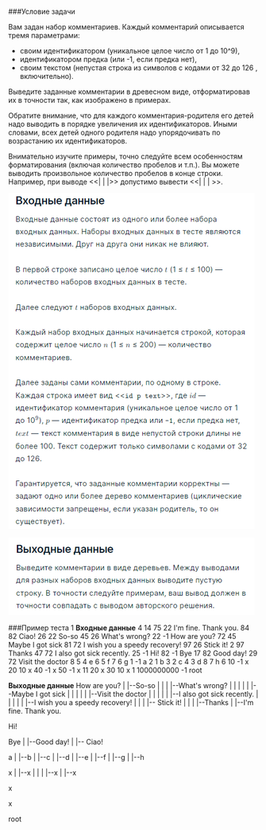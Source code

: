 ###Условие задачи

Вам задан набор комментариев. Каждый комментарий описывается тремя параметрами:

* своим идентификатором (уникальное целое число от 1 до 10^9),
* идентификатором предка (или -1, если предка нет),
* своим текстом (непустая строка из символов с кодами от 32 до 126 , включительно).

Выведите заданные комментарии в древесном виде, отформатировав их в точности так, как изображено в примерах.

Обратите внимание, что для каждого комментария-родителя его детей надо выводить в порядке увеличения их идентификаторов. Иными словами, всех детей одного родителя надо упорядочивать по возрастанию их идентификаторов.

Внимательно изучите примеры, точно следуйте всем особенностям форматирования (включая количество пробелов и т.п.). Вы можете выводить произвольное количество пробелов в конце строки. Например, при выводе <<| | |>> допустимо вывести <<| | | >>.

![Alt text](input.png)

![Alt text](output.png)

###Пример теста 1
__Входные данные__
4
14
75 22 I'm fine. Thank you.
84 82     Ciao!
26 22 So-so
45 26 What's wrong?
22 -1 How are you?
72 45 Maybe I got sick
81 72 I wish you a speedy recovery!
97 26   Stick it!
2 97 Thanks
47 72 I also got sick recently.
25 -1 Hi!
82 -1 Bye
17 82 Good day!
29 72 Visit the doctor
8
5 4 e
6 5 f
7 6 g
1 -1 a
2 1 b
3 2 c
4 3 d
8 7 h
6
10 -1 x
20 10 x
40 -1 x
50 -1 x
11 20 x
30 10 x
1
1000000000 -1 root

__Выходные данные__
How are you?
|
|--So-so
|  |
|  |--What's wrong?
|  |  |
|  |  |--Maybe I got sick
|  |     |
|  |     |--Visit the doctor
|  |     |
|  |     |--I also got sick recently.
|  |     |
|  |     |--I wish you a speedy recovery!
|  |
|  |--  Stick it!
|     |
|     |--Thanks
|
|--I'm fine. Thank you.

Hi!

Bye
|
|--Good day!
|
|--    Ciao!

a
|
|--b
   |
   |--c
      |
      |--d
         |
         |--e
            |
            |--f
               |
               |--g
                  |
                  |--h

x
|
|--x
|  |
|  |--x
|
|--x

x

x

root